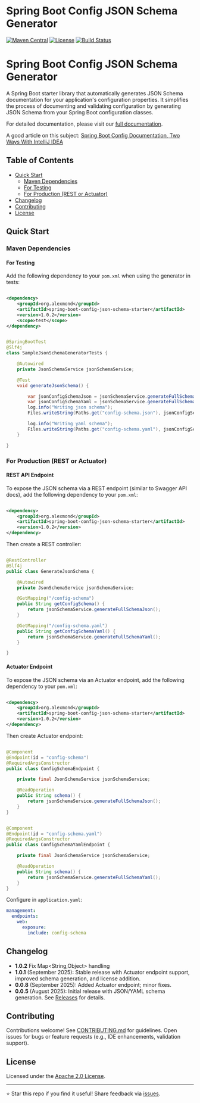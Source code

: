 # Spring Boot Config JSON Schema Generator

[![Maven Central](https://img.shields.io/maven-central/v/org.alexmond/spring-boot-config-json-schema-starter.svg?label=Maven%20Central)](https://search.maven.org/artifact/org.alexmond/spring-boot-config-json-schema-starter)
[![License](https://img.shields.io/badge/License-Apache%202.0-blue.svg)](LICENSE)
[![Build Status](https://img.shields.io/github/actions/workflow/status/alexmond/spring-boot-config-json-schema/maven.yml)](https://github.com/alexmond/spring-boot-config-json-schema/actions)

# Spring Boot Config JSON Schema Generator

A Spring Boot starter library that automatically generates JSON Schema documentation for your application's
configuration properties. It simplifies the process of documenting and validating configuration by generating JSON
Schema from your Spring Boot configuration classes.

For detailed documentation, please visit
our [full documentation](https://alexmond.github.io/spring-boot-config-json-schema-starter/current/index.html).

A good article on this
subject: [Spring Boot Config Documentation, Two Ways With IntelliJ IDEA](https://themightyprogrammer.dev/article/2ways-spring-configuration)

## Table of Contents
- [Quick Start](#quick-start)
    - [Maven Dependencies](#maven-dependencies)
    - [For Testing](#for-testing)
    - [For Production (REST or Actuator)](#for-production-rest-or-actuator)
- [Changelog](#changelog)
- [Contributing](#contributing)
- [License](#license)
## Quick Start

### Maven Dependencies

#### For Testing

Add the following dependency to your `pom.xml` when using the generator in tests:

```xml

<dependency>
    <groupId>org.alexmond</groupId>
    <artifactId>spring-boot-config-json-schema-starter</artifactId>
    <version>1.0.2</version>
    <scope>test</scope>
</dependency>
```

```java title=SampleJsonSchemaGeneratorTests.java

@SpringBootTest
@Slf4j
class SampleJsonSchemaGeneratorTests {

    @Autowired
    private JsonSchemaService jsonSchemaService;

    @Test
    void generateJsonSchema() {

        var jsonConfigSchemaJson = jsonSchemaService.generateFullSchemaJson();
        var jsonConfigSchemaYaml = jsonSchemaService.generateFullSchemaYaml();
        log.info("Writing json schema");
        Files.writeString(Paths.get("config-schema.json"), jsonConfigSchemaJson, StandardCharsets.UTF_8);

        log.info("Writing yaml schema");
        Files.writeString(Paths.get("config-schema.yaml"), jsonConfigSchemaYaml, StandardCharsets.UTF_8);
    }

}
```
### For Production (REST or Actuator)

#### REST API Endpoint

To expose the JSON schema via a REST endpoint (similar to Swagger API docs), add the following dependency to your
`pom.xml`:

```xml

<dependency>
    <groupId>org.alexmond</groupId>
    <artifactId>spring-boot-config-json-schema-starter</artifactId>
    <version>1.0.2</version>
</dependency>
```

Then create a REST controller:

```java title=GenerateJsonSchema.java

@RestController
@Slf4j
public class GenerateJsonSchema {

    @Autowired
    private JsonSchemaService jsonSchemaService;

    @GetMapping("/config-schema")
    public String getConfigSchema() {
        return jsonSchemaService.generateFullSchemaJson();
    }

    @GetMapping("/config-schema.yaml")
    public String getConfigSchemaYaml() {
        return jsonSchemaService.generateFullSchemaYaml();
    }

}
```

#### Actuator Endpoint

To expose the JSON schema via an Actuator endpoint, add the following dependency to your
`pom.xml`:

```xml

<dependency>
    <groupId>org.alexmond</groupId>
    <artifactId>spring-boot-config-json-schema-starter</artifactId>
    <version>1.0.2</version>
</dependency>
```

Then create Actuator endpoint:

```java title=ConfigSchemaEndpoint.java

@Component
@Endpoint(id = "config-schema")
@RequiredArgsConstructor
public class ConfigSchemaEndpoint {

    private final JsonSchemaService jsonSchemaService;

    @ReadOperation
    public String schema() {
        return jsonSchemaService.generateFullSchemaJson();
    }
}
```

```java title=ConfigSchemaYamlEndpoint.java

@Component
@Endpoint(id = "config-schema.yaml")
@RequiredArgsConstructor
public class ConfigSchemaYamlEndpoint {

    private final JsonSchemaService jsonSchemaService;

    @ReadOperation
    public String schema() {
        return jsonSchemaService.generateFullSchemaYaml();
    }
}
```

Configure in `application.yaml`:
```yaml
management:
  endpoints:
    web:
      exposure:
        include: config-schema
```

## Changelog
- **1.0.2** Fix Map<String,Object> handling 
- **1.0.1** (September 2025): Stable release with Actuator endpoint support, improved schema generation, and license addition.
- **0.0.8** (September 2025): Added Actuator endpoint; minor fixes.
- **0.0.5** (August 2025): Initial release with JSON/YAML schema generation.
See [Releases](https://github.com/alexmond/spring-boot-config-json-schema/releases) for details.

## Contributing
Contributions welcome! See [CONTRIBUTING.md](CONTRIBUTING.md) for guidelines. Open issues for bugs or feature requests (e.g., IDE enhancements, validation support).


## License
Licensed under the [Apache 2.0 License](LICENSE).

---

⭐ Star this repo if you find it useful! Share feedback via [issues](https://github.com/alexmond/spring-boot-config-json-schema/issues).